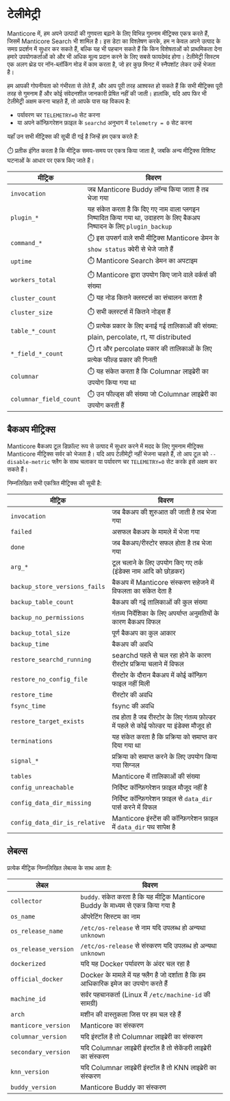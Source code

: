 # टेलीमेट्री

Manticore में, हम अपने उत्पादों की गुणवत्ता बढ़ाने के लिए विभिन्न गुमनाम मीट्रिक्स एकत्र करते हैं, जिसमें Manticore Search भी शामिल है। इस डेटा का विश्लेषण करके, हम न केवल अपने उत्पाद के समग्र प्रदर्शन में सुधार कर सकते हैं, बल्कि यह भी पहचान सकते हैं कि किन विशेषताओं को प्राथमिकता देना हमारे उपयोगकर्ताओं को और भी अधिक मूल्य प्रदान करने के लिए सबसे फायदेमंद होगा। टेलीमेट्री सिस्टम एक अलग थ्रेड पर नॉन-ब्लॉकिंग मोड में काम करता है, जो हर कुछ मिनट में स्नैपशॉट लेकर उन्हें भेजता है।

हम आपकी गोपनीयता को गंभीरता से लेते हैं, और आप पूरी तरह आश्वस्त हो सकते हैं कि सभी मीट्रिक्स पूरी तरह से गुमनाम हैं और कोई संवेदनशील जानकारी प्रेषित नहीं की जाती। हालांकि, यदि आप फिर भी टेलीमेट्री अक्षम करना चाहते हैं, तो आपके पास यह विकल्प है:
* पर्यावरण चर `TELEMETRY=0` सेट करना
* या अपने कॉन्फ़िगरेशन फ़ाइल के `searchd` अनुभाग में `telemetry = 0` सेट करना

यहाँ उन सभी मीट्रिक्स की सूची दी गई है जिन्हें हम एकत्र करते हैं:

⏱️ प्रतीक इंगित करता है कि मीट्रिक समय-समय पर एकत्र किया जाता है, जबकि अन्य मीट्रिक्स विशिष्ट घटनाओं के आधार पर एकत्र किए जाते हैं।

| मीट्रिक | विवरण |
|-|-|
| `invocation` | जब Manticore Buddy लॉन्च किया जाता है तब भेजा गया |
| `plugin_*` | यह संकेत करता है कि दिए गए नाम वाला प्लगइन निष्पादित किया गया था, उदाहरण के लिए बैकअप निष्पादन के लिए `plugin_backup` |
| `command_*` | ⏱️ इस उपसर्ग वाले सभी मीट्रिक्स Manticore डेमन के `show status` क्वेरी से भेजे जाते हैं   |
| `uptime` | ⏱️ Manticore Search डेमन का अपटाइम |
| `workers_total` | ⏱️ Manticore द्वारा उपयोग किए जाने वाले वर्कर्स की संख्या |
| `cluster_count` | ⏱️ यह नोड कितने क्लस्टर्स का संचालन करता है |
| `cluster_size` | ⏱️ सभी क्लस्टर्स में कितने नोड्स हैं |
| `table_*_count` | ⏱️ प्रत्येक प्रकार के लिए बनाई गई तालिकाओं की संख्या: plain, percolate, rt, या distributed |
| `*_field_*_count` | ⏱️ rt और percolate प्रकार की तालिकाओं के लिए प्रत्येक फील्ड प्रकार की गिनती |
| `columnar` | ⏱️ यह संकेत करता है कि Columnar लाइब्रेरी का उपयोग किया गया था |
| `columnar_field_count` | ⏱️ उन फील्ड्स की संख्या जो Columnar लाइब्रेरी का उपयोग करती हैं |

## बैकअप मीट्रिक्स

Manticore बैकअप टूल डिफ़ॉल्ट रूप से उत्पाद में सुधार करने में मदद के लिए गुमनाम मीट्रिक्स Manticore मीट्रिक्स सर्वर को भेजता है। यदि आप टेलीमेट्री नहीं भेजना चाहते हैं, तो आप टूल को `--disable-metric` फ्लैग के साथ चलाकर या पर्यावरण चर `TELEMETRY=0` सेट करके इसे अक्षम कर सकते हैं।

निम्नलिखित सभी एकत्रित मीट्रिक्स की सूची है:

| मीट्रिक | विवरण |
|-|-|
| `invocation` | जब बैकअप की शुरुआत की जाती है तब भेजा गया  |
| `failed` | असफल बैकअप के मामले में भेजा गया |
| `done` | जब बैकअप/रीस्टोर सफल होता है तब भेजा गया |
| `arg_*` | टूल चलाने के लिए उपयोग किए गए तर्क (इंडेक्स नाम आदि को छोड़कर) |
| `backup_store_versions_fails` | बैकअप में Manticore संस्करण सहेजने में विफलता का संकेत देता है |
| `backup_table_count` | बैकअप की गई तालिकाओं की कुल संख्या |
| `backup_no_permissions` | गंतव्य निर्देशिका के लिए अपर्याप्त अनुमतियों के कारण बैकअप विफल |
| `backup_total_size` | पूर्ण बैकअप का कुल आकार |
| `backup_time` | बैकअप की अवधि |
| `restore_searchd_running` | searchd पहले से चल रहा होने के कारण रीस्टोर प्रक्रिया चलाने में विफल |
| `restore_no_config_file` | रीस्टोर के दौरान बैकअप में कोई कॉन्फ़िग फाइल नहीं मिली |
| `restore_time` | रीस्टोर की अवधि |
| `fsync_time` | fsync की अवधि |
| `restore_target_exists` | तब होता है जब रीस्टोर के लिए गंतव्य फ़ोल्डर में पहले से कोई फोल्डर या इंडेक्स मौजूद हो |
| `terminations` | यह संकेत करता है कि प्रक्रिया को समाप्त कर दिया गया था |
| `signal_*` | प्रक्रिया को समाप्त करने के लिए उपयोग किया गया सिग्नल |
| `tables` | Manticore में तालिकाओं की संख्या |
| `config_unreachable` | निर्दिष्ट कॉन्फ़िगरेशन फ़ाइल मौजूद नहीं है |
| `config_data_dir_missing` | निर्दिष्ट कॉन्फ़िगरेशन फ़ाइल से `data_dir` पार्स करने में विफल |
| `config_data_dir_is_relative` | Manticore इंस्टेंस की कॉन्फ़िगरेशन फ़ाइल में `data_dir` पथ सापेक्ष है |

## लेबल्स

प्रत्येक मीट्रिक निम्नलिखित लेबल्स के साथ आता है:

| लेबल | विवरण |
|-|-|
| `collector` | `buddy`. संकेत करता है कि यह मीट्रिक Manticore Buddy के माध्यम से एकत्र किया गया है |
| `os_name` | ऑपरेटिंग सिस्टम का नाम |
| `os_release_name` | `/etc/os-release` से नाम यदि उपलब्ध हो अन्यथा `unknown` |
| `os_release_version` | `/etc/os-release` से संस्करण यदि उपलब्ध हो अन्यथा `unknown` |
| `dockerized` | यदि यह Docker पर्यावरण के अंदर चल रहा है |
| `official_docker` | Docker के मामले में यह फ्लैग है जो दर्शाता है कि हम आधिकारिक इमेज का उपयोग करते हैं |
| `machine_id` | सर्वर पहचानकर्ता (Linux में `/etc/machine-id` की सामग्री) |
| `arch` | मशीन की वास्तुकला जिस पर हम चल रहे हैं |
| `manticore_version` | Manticore का संस्करण |
| `columnar_version` | यदि इंस्टॉल है तो Columnar लाइब्रेरी का संस्करण |
| `secondary_version` | यदि Columnar लाइब्रेरी इंस्टॉल है तो सेकेंडरी लाइब्रेरी का संस्करण |
| `knn_version` | यदि Columnar लाइब्रेरी इंस्टॉल है तो KNN लाइब्रेरी का संस्करण |
| `buddy_version`| Manticore Buddy का संस्करण |


